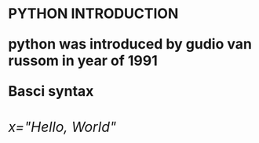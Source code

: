 <h1><a>PYTHON INTRODUCTION
<p>python was introduced by gudio van russom in year of 1991
<br>
<table><p>Basci syntax
<h6>x="Hello, World"
</table>
